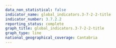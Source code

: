 ```yaml
---
data_non_statistical: false
indicator_name: global_indicators.3-7-2-2-title
indicator_number: 3.7.2.2
reporting_status: complete
graph_title: global_indicators.3-7-2-2-title
graph_type: line
national_geographical_coverage: Cantabria
---
```

